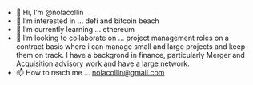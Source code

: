 - 👋 Hi, I’m @nolacollin
- 👀 I’m interested in ... defi and bitcoin beach
- 🌱 I’m currently learning ... ethereum
- 💞️ I’m looking to collaborate on ... project management roles on a contract basis where i can manage small and large projects and keep them on track.  I have a backgrond in finance, particularly Merger and Acquisition advisory work and have a large network.
- 📫 How to reach me ... nolacollin@gmail.com

<!---
nolacollin/nolacollin is a ✨ special ✨ repository because its `README.md` (this file) appears on your GitHub profile.
You can click the Preview link to take a look at your changes.
--->

